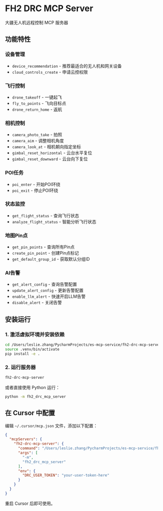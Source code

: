 # FH2 DRC MCP Server

大疆无人机远程控制 MCP 服务器

## 功能特性

### 设备管理
- `device_recommendation` - 推荐最适合的无人机和网关设备
- `cloud_controls_create` - 申请云控权限

### 飞行控制
- `drone_takeoff` - 一键起飞
- `fly_to_points` - 飞向目标点
- `drone_return_home` - 返航

### 相机控制
- `camera_photo_take` - 拍照
- `camera_aim` - 调整相机角度
- `camera_look_at` - 相机朝向指定坐标
- `gimbal_reset_horizontal` - 云台水平复位
- `gimbal_reset_downward` - 云台向下复位

### POI任务
- `poi_enter` - 开始POI环绕
- `poi_exit` - 停止POI环绕

### 状态监控
- `get_flight_status` - 查询飞行状态
- `analyze_flight_status` - 智能分析飞行状态

### 地图Pin点
- `get_pin_points` - 查询所有Pin点
- `create_pin_point` - 创建Pin点标记
- `get_default_group_id` - 获取默认分组ID

### AI告警
- `get_alert_config` - 查询告警配置
- `update_alert_config` - 更新告警配置
- `enable_llm_alert` - 快速开启LLM告警
- `disable_alert` - 关闭告警

## 安装运行

### 1. 激活虚拟环境并安装依赖

```bash
cd /Users/leslie.zhang/PycharmProjects/es-mcp-service/fh2-drc-mcp-server
source .venv/bin/activate
pip install -e .
```

### 2. 运行服务器

```bash
fh2-drc-mcp-server
```

或者直接使用 Python 运行：

```bash
python -m fh2_drc_mcp_server
```

## 在 Cursor 中配置

编辑 `~/.cursor/mcp.json` 文件，添加以下配置：

```json
{
  "mcpServers": {
    "fh2-drc-mcp-server": {
      "command": "/Users/leslie.zhang/PycharmProjects/es-mcp-service/fh2-drc-mcp-server/.venv/bin/python",
      "args": [
        "-m",
        "fh2_drc_mcp_server"
      ],
      "env": {
        "DRC_USER_TOKEN": "your-user-token-here"
      }
    }
  }
}
```

重启 Cursor 后即可使用。
